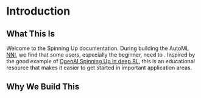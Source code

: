 # Introduction 

## What This Is

Welcome to the Spinning Up documentation. During building the AutoML [NNI](https://github.com/microsoft/nni), we find that some users, especially the beginner, need to . Inspired by the good example of [OpenAI Spinning Up in deep RL](https://spinningup.openai.com/en/latest/), this is an educational resource that makes it easier to get started in important application areas.

## Why We Build This